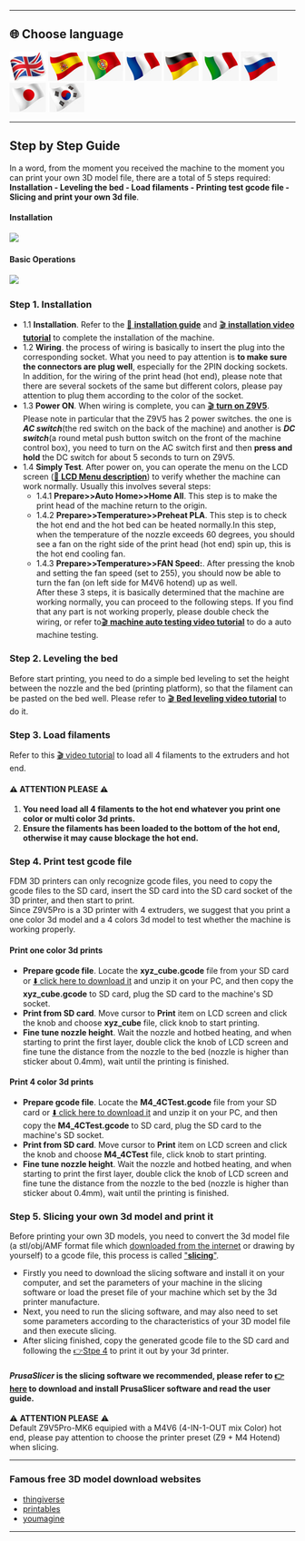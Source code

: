 [LCD_MENU]: https://github.com/ZONESTAR3D/Z9/tree/main/Z9V5/Z9V5-MK6/LCDMENU_Description.md
[PRUSA_SLICER]: https://github.com/ZONESTAR3D/Slicing-Guide/tree/master/PrusaSlicer
[VIDEO_POWERON]: https://github.com/ZONESTAR3D/Z9/assets/29502731/02fa8e57-a292-4aa5-bb7b-eaa703e3fc1b
[VIDEO_BEDLEVEL]: https://youtu.be/jNf98S0u2VQ
[VIDEO_LOADFILAMENT]: https://youtu.be/1rr4dXRxKc4

----
## <a id="choose-language">:globe_with_meridians: Choose language </a>
[![](../lanpic/EN.png)](./step_by_step.md)
[![](../lanpic/ES.png)](./step_by_step-es.md)
[![](../lanpic/PT.png)](./step_by_step-pt.md)
[![](../lanpic/FR.png)](./step_by_step-fr.md)
[![](../lanpic/DE.png)](./step_by_step-de.md)
[![](../lanpic/IT.png)](./step_by_step-it.md)
[![](../lanpic/RU.png)](./step_by_step-ru.md)
[![](../lanpic/JP.png)](./step_by_step-jp.md)
[![](../lanpic/KR.png)](./step_by_step-kr.md)

----
## Step by Step Guide
In a word, from the moment you received the machine to the moment you can print your own 3D model file, there are a total of 5 steps required: **Installation - Leveling the bed - Load filaments - Printing test gcode file - Slicing and print your own 3d file**.      
#### Installation
[![](https://img.youtube.com/vi/pdr8nLl3T3w/0.jpg)](https://www.youtube.com/watch?v=pdr8nLl3T3w)
#### Basic Operations
[![](https://img.youtube.com/vi/GrCOZ4ADHeA/0.jpg)](https://www.youtube.com/watch?v=GrCOZ4ADHeA)

### <a id ="a1">Step 1. Installation</a>
- 1.1 **Installation**. Refer to the [:book: **installation guide**](./1.Installation/Installation.md) and [:clapper: **installation video tutorial**](https://youtu.be/pdr8nLl3T3w) to complete the installation of the machine.
- 1.2 **Wiring**. the process of wiring is basically to insert the plug into the corresponding socket. What you need to pay attention is **to make sure the connectors are plug well**, especially for the 2PIN docking sockets. In addition, for the wiring of the print head (hot end), please note that there are several sockets of the same but different colors, please pay attention to plug them according to the color of the socket.
- 1.3 **Power ON**. When wiring is complete, you can [:clapper: **turn on Z9V5**][VIDEO_POWERON]. Please note in particular that the Z9V5 has 2 power switches. the one is ***AC switch***(the red switch on the back of the machine) and another is ***DC switch***(a round metal push button switch on the front of the machine control box), you need to turn on the AC switch first and then **press and hold** the DC switch for about 5 seconds to turn on Z9V5.
- 1.4 **Simply Test**. After power on, you can operate the menu on the LCD screen ([:book: **LCD Menu description**](./2.Operation/LCDMENU_Description.md)) to verify whether the machine can work normally. Usually this involves several steps:
  - 1.4.1 **Prepare>>Auto Home>>Home All**. This step is to make the print head of the machine return to the origin.
  - 1.4.2 **Prepare>>Temperature>>Preheat PLA**. This step is to check the hot end and the hot bed can be heated normally.In this step, when the temperature of the nozzle exceeds 60 degrees, you should see a fan on the right side of the print head (hot end) spin up, this is the hot end cooling fan. 
  - 1.4.3 **Prepare>>Temperature>>FAN Speed:**. After pressing the knob and setting the fan speed (set to 255), you should now be able to turn the fan (on left side for M4V6 hotend) up as well.     
  After these 3 steps, it is basically determined that the machine are working normally, you can proceed to the following steps. If you find that any part is not working properly, please double check the wiring, or refer to[:clapper: **machine auto testing video tutorial**](https://youtu.be/Mf92BlmKA0A) to do a auto machine testing.

### <a id ="a2">Step 2. Leveling the bed</a>
Before start printing, you need to do a simple bed leveling to set the height between the nozzle and the bed (printing platform), so that the filament can be pasted on the bed well. Please refer to [:clapper: **Bed leveling video tutorial**][VIDEO_BEDLEVEL] to do it.

### <a id ="a3">Step 3. Load filaments</a>
Refer to this [:clapper: video tutorial][VIDEO_LOADFILAMENT] to load all 4 filaments to the extruders and hot end.     
#### :warning: ATTENTION PLEASE :warning: 
1. **You need load all 4 filaments to the hot end whatever you print one color or multi color 3d prints.**
2. **Ensure the filaments has been loaded to the bottom of the hot end, otherwise it may cause blockage the hot end.**

### <a id ="a4">Step 4. Print test gcode file</a>
FDM 3D printers can only recognize gcode files, you need to copy the gcode files to the SD card, insert the SD card into the SD card socket of the 3D printer, and then start to print.    
Since Z9V5Pro is a 3D printer with 4 extruders, we suggest that you print a one color 3d model and a 4 colors 3d model to test whether the machine is working properly.
#### Print one color 3d prints
- **Prepare gcode file**. Locate the **xyz_cube.gcode** file from your SD card or [:arrow_down: click here to download it](./3.TestGcode/Test_gcode.zip) and unzip it on your PC, and then copy the **xyz_cube.gcode** to SD card, plug the SD card to the machine's SD socket.
- **Print from SD card**. Move cursor to **Print** item on LCD screen and click the knob and choose **xyz_cube** file, click knob to start printing.
- **Fine tune nozzle height**. Wait the nozzle and hotbed heating, and when starting to print the first layer, double click the knob of LCD screen and fine tune the distance from the nozzle to the bed (nozzle is higher than sticker about 0.4mm), wait until the printing is finished.
#### Print 4 color 3d prints
- **Prepare gcode file**. Locate the **M4_4CTest.gcode** file from your SD card or [:arrow_down: click here to download it](./3.TestGcode/M4_4C_test.zip) and unzip it on your PC, and then copy the **M4_4CTest.gcode** to SD card, plug the SD card to the machine's SD socket.
- **Print from SD card**. Move cursor to **Print** item on LCD screen and click the knob and choose **M4_4CTest** file, click knob to start printing.
- **Fine tune nozzle height**. Wait the nozzle and hotbed heating, and when starting to print the first layer, double click the knob of LCD screen and fine tune the distance from the nozzle to the bed (nozzle is higher than sticker about 0.4mm), wait until the printing is finished.

### <a id ="a5">Step 5. Slicing your own 3d model and print it</a>
Before printing your own 3D models, you need to convert the 3d model file (a stl/obj/AMF format file which [downloaded from the internet](#a6) or drawing by yourself) to a gcode file, this process is called <u>"**slicing**"</u>. 
- Firstly you need to download the slicing software and install it on your computer, and set the parameters of your machine in the slicing software or load the preset file of your machine which set by the 3d printer manufacture.   
- Next, you need to run the slicing software, and may also need to set some parameters according to the characteristics of your 3D model file and then execute slicing. 
- After slicing finished, copy the generated gcode file to the SD card and following the [:point_right:Stpe 4](#a4) to print it out by your 3d printer.   
#### *PrusaSlicer* is the slicing software we recommended, please refer to [:point_right:here][PRUSA_SLICER] to download and install PrusaSlicer software and read the user guide. 
:warning: **ATTENTION PLEASE** :warning:     
Default Z9V5Pro-MK6 equipied with a M4V6 (4-IN-1-OUT mix Color) hot end, please pay attention to choose the printer preset (Z9 + M4 Hotend) when slicing.     

----
### <a id ="a6">Famous free 3D model download websites</a>
- [thingiverse](https://www.thingiverse.com/)  
- [printables](https://www.printables.com/)  
- [youmagine](https://www.youmagine.com/)   

----
